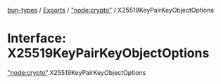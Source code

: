 [bun-types](https://oven-sh.github.io/bun-types/README.md) / [Exports](https://oven-sh.github.io/bun-types/modules.md) / ["node:crypto"](https://oven-sh.github.io/bun-types/modules/node_crypto_.md) / X25519KeyPairKeyObjectOptions

# Interface: X25519KeyPairKeyObjectOptions

["node:crypto"](https://oven-sh.github.io/bun-types/modules/node_crypto_.md).X25519KeyPairKeyObjectOptions
